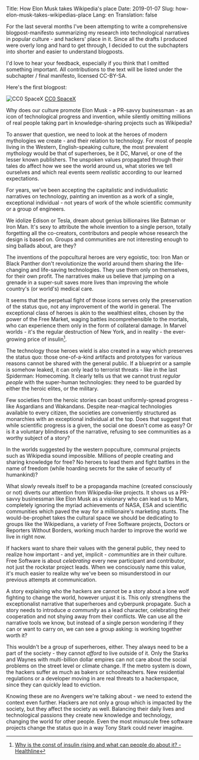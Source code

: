 Title: How Elon Musk takes Wikipedia's place
Date: 2019-01-07
Slug: how-elon-musk-takes-wikipedias-place
Lang: en
Translation: false

For the last several months I've been attempting to write a comprehensive blogpost-manifesto summarizing my research into technological narratives in popular culture - and hackers' place in it. Since all the drafts I produced were overly long and hard to get through, I decided to cut the subchapters into shorter and easier to understand blogposts.

I'd love to hear your feedback, especially if you think that I omitted something important. All contributions to the text will be listed under the subchapter / final manifesto, licensed CC-BY-SA.

Here's the first blogpost:

![CC0 SpaceX](/images/27_how_elon_musk_takes_wikipedias_place/elon_musk_starman.jpg)
[CC0 SpaceX](https://commons.wikimedia.org/wiki/File:Elon_Musk%27s_Tesla_Roadster_(40143096241).jpg)

Why does our culture promote Elon Musk - a PR-savvy businessman - as an icon of technological progress and invention, while silently omitting millions of real people taking part in knowledge-sharing projects such as Wikipedia?

To answer that question, we need to look at the heroes of modern mythologies we create - and their relation to technology. For most of people living in the Western, English-speaking culture, the most prevalent mythology would be that of superheroes, be it DC, Marvel, or one of the lesser known publishers. The unspoken values propagated through their tales do affect how we see the world around us, what stories we tell ourselves and which real events seem _realistic_ according to our learned expectations.

For years, we've been accepting the capitalistic and individualistic narratives on technology, painting an invention as a work of a single, exceptional individual - not years of work of the whole scientific community or a group of engineers.

We idolize Edison or Tesla, dream about genius billionaires like Batman or Iron Man. It's sexy to attribute the whole invention to a single person, totally forgetting all the co-creators, contributors and people whose research the design is based on. Groups and communities are not interesting enough to sing ballads about, are they?

The inventions of the popcultural heroes are very egoistic, too: Iron Man or Black Panther don't revolutionize the world around them sharing the life-changing and life-saving technologies. They use them only on themselves, for their own profit. The narratives make us believe that jumping on a grenade in a super-suit saves more lives than improving the whole country's (or world's) medical care.

It seems that the perpetual fight of those icons serves only the preservation of the status quo, not any improvement of the world in general. The exceptional class of heroes is akin to the wealthiest elites, chosen by the power of the Free Market, waging battles incomprehensible to the mortals, who can experience them only in the form of collateral damage. In Marvel worlds - it's the regular destruction of New York, and in reality - the ever-growing price of insulin[^insulin].

The technology those heroes wield is also created in a way which preserves the status quo: those one-of-a-kind artifacts and prototypes for various reasons cannot be shared with the general public. If a blueprint or a sample is somehow leaked, it can only lead to terrorist threats - like in the last Spiderman: Homecoming. It clearly tells us that we cannot trust _regular people_ with the super-human technologies: they need to be guarded by either the heroic elites, or the military.

Few societies from the heroic stories can boast uniformly-spread progress - like Asgardians and Wakandans. Despite near-magical technologies available to every citizen, the societies are conveniently structured as monarchies with an exceptional individual at the top. Does that suggest that while scientific progress is a given, the social one doesn't come as easy? Or is it a voluntary blindness of the narrative, refusing to see communities as a worthy subject of a story?

In the worlds suggested by the western popculture, communal projects such as Wikipedia sound impossible. Millions of people creating and sharing knowledge for free? No heroes to lead them and fight battles in the name of freedom (while hoarding secrets for the sake of security of humankind)?

What slowly reveals itself to be a propaganda machine (created consciously or not) diverts our attention from Wikipedia-like projects. It shows us a PR-savvy businessman like Elon Musk as a visionary who can lead us to Mars, completely ignoring the myriad achievements of NASA, ESA and scientific communities which paved the way for a millionaire's marketing stunts. The would-be-prophet takes the cultural space we should be dedicating to groups like the Wikipedians, a variety of Free Software projects, Doctors or Reporters Without Borders, working much harder to improve the world we live in right now.

If hackers want to share their values with the general public, they need to realize how important - and yet, implicit - _communities_ are in their culture. Free Software is about _celebrating_ every new participant and contributor, not just the rockstar project leads. When we consciously name this value, it's much easier to realize why we've been so misunderstood in our previous attempts at communication.

A story explaining who the hackers are cannot be a story about a lone wolf fighting to change the world, however unjust it is. This only strengthens the exceptionalist narrative that superheroes and cyberpunk propagate. Such a story needs to introduce _a community_ as a lead character, celebrating their cooperation and not shying away from their conflicts. We can use all the narrative tools we know, but instead of a single person wondering if they can or want to carry on, we can see a group asking: is working together worth it?

This wouldn't be a group of superheroes, either. They always need to be a part of the society - they cannot _afford_ to live outside of it. Only the Starks and Waynes with multi-billion dollar empires can not care about the social problems on the street level or  climate change. If the metro system is down, the hackers suffer as much as bakers or schoolteachers. New residential regulations or a developer moving in are real threats to a hackerspace, since they can quickly lead to eviction.

Knowing these are no Avengers we're talking about - we need to extend the context even further. Hackers are not only a group which is impacted by the society, but they affect the society as well. Balancing their daily lives and technological passions they create new knowledge and technology, changing the world for other people. Even the most minuscule free software projects change the status quo in a way Tony Stark could never imagine.

[^insulin]: [Why is the const of insulin rising and what can people do about it? - Healthline](https://www.healthline.com/health-news/why-is-the-cost-of-insulin-rising-and-what-can-people-do-about-it)
